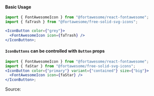 #### Basic Usage

```jsx
import { FontAwesomeIcon } from "@fortawesome/react-fontawesome";
import { faTrash } from "@fortawesome/free-solid-svg-icons";

<IconButton color={"grey"}>
  <FontAwesomeIcon icon={faTrash} />
</IconButton>;
```

#### `IconButtons` can be controlled with `Button` props

```jsx
import { FontAwesomeIcon } from "@fortawesome/react-fontawesome";
import { faStar } from "@fortawesome/free-solid-svg-icons";
<IconButton color={"primary"} variant={"contained"} size={"big"}>
  <FontAwesomeIcon icon={faStar} />
</IconButton>;
```

Source:

```js { "file": "./IconButton.js" }
```
